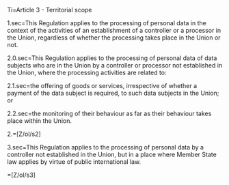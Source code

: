 Ti=Article 3 - Territorial scope

1.sec=This Regulation applies to the processing of personal data in the context of the activities of an establishment of a controller or a processor in the Union, regardless of whether the processing takes place in the Union or not.

2.0.sec=This Regulation applies to the processing of personal data of data subjects who are in the Union by a controller or processor not established in the Union, where the processing activities are related to:

2.1.sec=the offering of goods or services, irrespective of whether a payment of the data subject is required, to such data subjects in the Union; or

2.2.sec=the monitoring of their behaviour as far as their behaviour takes place within the Union.

2.=[Z/ol/s2]

3.sec=This Regulation applies to the processing of personal data by a controller not established in the Union, but in a place where Member State law applies by virtue of public international law.

=[Z/ol/s3]